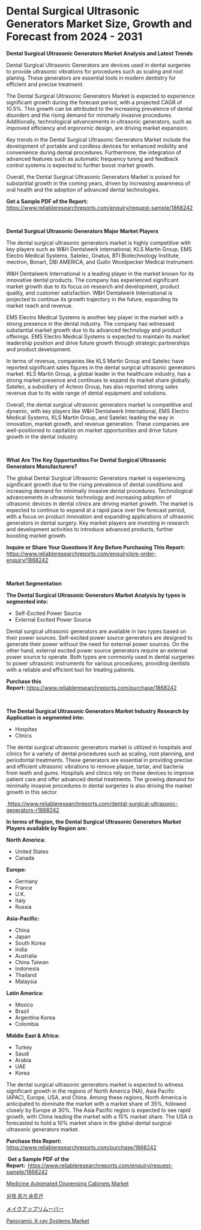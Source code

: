 <p><h1>Dental Surgical Ultrasonic Generators Market Size, Growth and Forecast from 2024 - 2031</h1></p><p><strong>Dental Surgical Ultrasonic Generators Market Analysis and Latest Trends</strong></p>
<p><p>Dental Surgical Ultrasonic Generators are devices used in dental surgeries to provide ultrasonic vibrations for procedures such as scaling and root planing. These generators are essential tools in modern dentistry for efficient and precise treatment.</p><p>The Dental Surgical Ultrasonic Generators Market is expected to experience significant growth during the forecast period, with a projected CAGR of 10.5%. This growth can be attributed to the increasing prevalence of dental disorders and the rising demand for minimally invasive procedures. Additionally, technological advancements in ultrasonic generators, such as improved efficiency and ergonomic design, are driving market expansion.</p><p>Key trends in the Dental Surgical Ultrasonic Generators Market include the development of portable and cordless devices for enhanced mobility and convenience during dental procedures. Furthermore, the integration of advanced features such as automatic frequency tuning and feedback control systems is expected to further boost market growth.</p><p>Overall, the Dental Surgical Ultrasonic Generators Market is poised for substantial growth in the coming years, driven by increasing awareness of oral health and the adoption of advanced dental technologies.</p></p>
<p><strong>Get a Sample PDF of the Report:&nbsp;</strong> <a href="https://www.reliableresearchreports.com/enquiry/request-sample/1868242">https://www.reliableresearchreports.com/enquiry/request-sample/1868242</a></p>
<p>&nbsp;</p>
<p><strong>Dental Surgical Ultrasonic Generators Major Market Players</strong></p>
<p><p>The dental surgical ultrasonic generators market is highly competitive with key players such as W&H Dentalwerk International, KLS Martin Group, EMS Electro Medical Systems, Satelec, Gnatus, BTI Biotechnology Institute, mectron, Bonart, DBI AMERICA, and Guilin Woodpecker Medical Instrument. </p><p>W&H Dentalwerk International is a leading player in the market known for its innovative dental products. The company has experienced significant market growth due to its focus on research and development, product quality, and customer satisfaction. W&H Dentalwerk International is projected to continue its growth trajectory in the future, expanding its market reach and revenue.</p><p>EMS Electro Medical Systems is another key player in the market with a strong presence in the dental industry. The company has witnessed substantial market growth due to its advanced technology and product offerings. EMS Electro Medical Systems is expected to maintain its market leadership position and drive future growth through strategic partnerships and product development.</p><p>In terms of revenue, companies like KLS Martin Group and Satelec have reported significant sales figures in the dental surgical ultrasonic generators market. KLS Martin Group, a global leader in the healthcare industry, has a strong market presence and continues to expand its market share globally. Satelec, a subsidiary of Acteon Group, has also reported strong sales revenue due to its wide range of dental equipment and solutions.</p><p>Overall, the dental surgical ultrasonic generators market is competitive and dynamic, with key players like W&H Dentalwerk International, EMS Electro Medical Systems, KLS Martin Group, and Satelec leading the way in innovation, market growth, and revenue generation. These companies are well-positioned to capitalize on market opportunities and drive future growth in the dental industry.</p></p>
<p>&nbsp;</p>
<p><strong>What Are The Key Opportunities For Dental Surgical Ultrasonic Generators Manufacturers?</strong></p>
<p><p>The global Dental Surgical Ultrasonic Generators market is experiencing significant growth due to the rising prevalence of dental conditions and increasing demand for minimally invasive dental procedures. Technological advancements in ultrasonic technology and increasing adoption of ultrasonic devices in dental clinics are driving market growth. The market is expected to continue to expand at a rapid pace over the forecast period, with a focus on product innovation and expanding applications of ultrasonic generators in dental surgery. Key market players are investing in research and development activities to introduce advanced products, further boosting market growth.</p></p>
<p><strong>Inquire or Share Your Questions If Any Before Purchasing This Report:</strong> <a href="https://www.reliableresearchreports.com/enquiry/pre-order-enquiry/1868242">https://www.reliableresearchreports.com/enquiry/pre-order-enquiry/1868242</a></p>
<p>&nbsp;</p>
<p><strong>Market Segmentation</strong></p>
<p><strong>The Dental Surgical Ultrasonic Generators Market Analysis by types is segmented into:</strong></p>
<p><ul><li>Self-Excited Power Source</li><li>External Excited Power Source</li></ul></p>
<p><p>Dental surgical ultrasonic generators are available in two types based on their power sources. Self-excited power source generators are designed to generate their power without the need for external power sources. On the other hand, external excited power source generators require an external power source to operate. Both types are commonly used in dental surgeries to power ultrasonic instruments for various procedures, providing dentists with a reliable and efficient tool for treating patients.</p></p>
<p><strong>Purchase this Report:&nbsp;</strong><a href="https://www.reliableresearchreports.com/purchase/1868242">https://www.reliableresearchreports.com/purchase/1868242</a></p>
<p>&nbsp;</p>
<p><strong>The Dental Surgical Ultrasonic Generators Market Industry Research by Application is segmented into:</strong></p>
<p><ul><li>Hospitas</li><li>Clinics</li></ul></p>
<p><p>The dental surgical ultrasonic generators market is utilized in hospitals and clinics for a variety of dental procedures such as scaling, root planning, and periodontal treatments. These generators are essential in providing precise and efficient ultrasonic vibrations to remove plaque, tartar, and bacteria from teeth and gums. Hospitals and clinics rely on these devices to improve patient care and offer advanced dental treatments. The growing demand for minimally invasive procedures in dental surgeries is also driving the market growth in this sector.</p></p>
<p><a href="https://www.reliableresearchreports.com/dental-surgical-ultrasonic-generators-r1868242">&nbsp;https://www.reliableresearchreports.com/dental-surgical-ultrasonic-generators-r1868242</a></p>
<p><strong>In terms of Region, the Dental Surgical Ultrasonic Generators Market Players available by Region are:</strong></p>
<p>
    <p> <strong> North America: </strong>
        <ul>
            <li>United States</li>
            <li>Canada</li>
        </ul>
        </p> 
    <p> <strong> Europe: </strong>
        <ul>
            <li>Germany</li>
            <li>France</li>
            <li>U.K.</li>
            <li>Italy</li>
            <li>Russia</li>
        </ul>
        </p> 
    <p> <strong> Asia-Pacific: </strong>
        <ul>
            <li>China</li>
            <li>Japan</li>
            <li>South Korea</li>
            <li>India</li>
            <li>Australia</li>
            <li>China Taiwan</li>
            <li>Indonesia</li>
            <li>Thailand</li>
            <li>Malaysia</li>
        </ul>
        </p> 
    <p> <strong> Latin America: </strong>
        <ul>
            <li>Mexico</li>
            <li>Brazil</li>
            <li>Argentina Korea</li>
            <li>Colombia</li>
        </ul>
        </p> 
    <p> <strong> Middle East & Africa: </strong>
        <ul>
            <li>Turkey</li>
            <li>Saudi</li>
            <li>Arabia</li>
            <li>UAE</li>
            <li>Korea</li>
        </ul>
    </p>
    </p>
<p><p>The dental surgical ultrasonic generators market is expected to witness significant growth in the regions of North America (NA), Asia Pacific (APAC), Europe, USA, and China. Among these regions, North America is anticipated to dominate the market with a market share of 35%, followed closely by Europe at 30%. The Asia Pacific region is expected to see rapid growth, with China leading the market with a 15% market share. The USA is forecasted to hold a 10% market share in the global dental surgical ultrasonic generators market.</p></p>
<p><strong>Purchase this Report: </strong><a href="https://www.reliableresearchreports.com/purchase/1868242">https://www.reliableresearchreports.com/purchase/1868242</a></p>
<p>&nbsp;<strong>Get a Sample PDF of the Report:&nbsp;&nbsp;</strong><a href="https://www.reliableresearchreports.com/enquiry/request-sample/1868242">https://www.reliableresearchreports.com/enquiry/request-sample/1868242</a></p>
<p><strong></strong></p>
<p><p><a href="https://github.com/DeonteStanton2023/Market-Research-Report-List-1/blob/main/medicine-automated-dispensing-cabinets-market.md">Medicine Automated Dispensing Cabinets Market</a></p><p><a href="https://github.com/fernandotryO5lson96765/Market-Research-Report-List-1/blob/main/904484947465.md">실제 증거 솔루션</a></p><p><a href="https://github.com/RudySimonis2023/Market-Research-Report-List-1/blob/main/812002052050.md">メイクアップリムーバー</a></p><p><a href="https://github.com/Glendatilghmankmgz0rbhwpy/Market-Research-Report-List-2/blob/main/panoramic-x-ray-systems-market.md">Panoramic X-ray Systems Market</a></p></p>